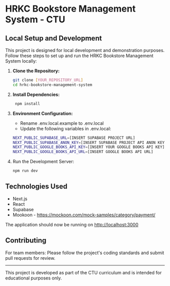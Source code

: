 # HRKC Bookstore Management System - CTU

## Local Setup and Development

This project is designed for local development and demonstration purposes. Follow these steps to set up and run the HRKC Bookstore Management System locally:

1. **Clone the Repository:**

   ```bash
   git clone [YOUR_REPOSITORY_URL]
   cd hrkc-bookstore-management-system

2. **Install Dependencies:**

   ```bash
    npm install

3. **Environment Configuration:**

   - Rename .env.local.example to .env.local
   - Update the following variables in .env.local:
  
   ```bash
   NEXT_PUBLIC_SUPABASE_URL=[INSERT SUPABASE PROJECT URL]
   NEXT_PUBLIC_SUPABASE_ANON_KEY=[INSERT SUPABASE PROJECT API ANON KEY]
   NEXT_PUBLIC_GOOGLE_BOOKS_API_KEY=[INSERT YOUR GOOGLE BOOKS API KEY]
   NEXT_PUBLIC_GOOGLE_BOOKS_API_URL=[INSERT GOOGLE BOOKS API URL]

4. Run the Development Server:

   ```bash
   npm run dev

## Technologies Used

- Next.js
- React
- Supabase
- Mookoon - <https://mockoon.com/mock-samples/category/payment/>

The application should now be running on <http://localhost:3000>

## Contributing

For team members: Please follow the project's coding standards and submit pull requests for review.

---

This project is developed as part of the CTU curriculum and is intended for educational purposes only.

